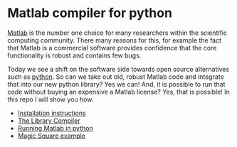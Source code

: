 # Matlab compiler for python

[Matlab](https://se.mathworks.com/products/matlab.html) is the number
one choice for many researchers within the scientific computing
community. There many reasons for this, for example the fact that
Matlab is a commercial software provides confidence that the core
functionality is robust and contains few bugs. 

Today we see a shift on the software side towards open source
alternatives such as [python](https://www.python.org). So can we take
out old, robust Matlab code and integrate that into our new python
library? Yes we can! And, it is possible to run that code without
buying an expensive a Matlab license? Yes, that is possible!
In this repo I will show you how.

* [Installation instructions](docs/install.md)
* [The Library Compiler](docs/library_compiler.md)
* [Running Matlab in python](docs/running_python.md)
* [Magic Square example](examples/magic_square/README.md)
